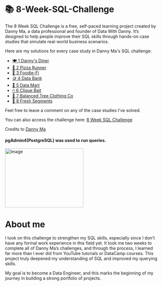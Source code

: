 # 📚 8-Week-SQL-Challenge
The 8 Week SQL Challenge is a free, self-paced learning project created by Danny Ma, a data professional and founder of Data With Danny. It’s designed to help people improve their SQL skills through hands-on case studies that simulate real-world business scenarios.

Here are my solutions for every case study in Danny Ma's SQL challenge:
- [🍽 1 Danny's Diner](https://github.com/innosy475/-8-Week-SQL-Challenge/tree/main/1%20Danny's%20Diner)
- [🍕 2 Pizza Runner](https://github.com/innosy475/-8-Week-SQL-Challenge/tree/main/2%20Pizza%20Runner)
- [🥑 3 Foodie-Fi](https://github.com/innosy475/-8-Week-SQL-Challenge/tree/main/3%20Foodie-Fi)
- [🪙 4 Data Bank](https://github.com/innosy475/-8-Week-SQL-Challenge/tree/main/4%20Data%20Bank)
- [🛒 5 Data Mart](https://github.com/innosy475/-8-Week-SQL-Challenge/tree/main/5%20Data%20Mart)
- [🖱 6 Clique Bait](https://github.com/innosy475/-8-Week-SQL-Challenge/tree/main/6%20Clique%20Bait)
- [🥼 7 Balanced Tree Clothing Co](https://github.com/innosy475/-8-Week-SQL-Challenge/tree/main/7%20Balanced%20Tree%20Clothing%20Co)
- [🍊 8 Fresh Segments](https://github.com/innosy475/-8-Week-SQL-Challenge/tree/main/8%20Fresh%20Segments)

Feel free to leave a comment on any of the case studies I’ve solved.

You can also access the challenge here: [8 Week SQL Challenge](https://8weeksqlchallenge.com/)

Credits to [Danny Ma](https://www.linkedin.com/in/datawithdanny/)

#### pgAdmin4(PostgreSQL) was used to run queries.

<img src="https://media2.dev.to/dynamic/image/width=800%2Cheight=%2Cfit=scale-down%2Cgravity=auto%2Cformat=auto/https%3A%2F%2Fdev-to-uploads.s3.amazonaws.com%2Fuploads%2Farticles%2Fgv17o99r0pphsmj7is4f.png" alt="Image" width="259" height="195">


# About me

I took on this challenge to strengthen my SQL skills, especially since I don’t have any formal work experience in this field yet. It took me two weeks to complete all of Danny Ma’s challenges, and through the process, I learned far more than I ever did from YouTube tutorials or DataCamp courses. This project truly deepened my understanding of SQL and improved my querying skills.

My goal is to become a Data Engineer, and this marks the beginning of my journey in building a strong portfolio of projects.
